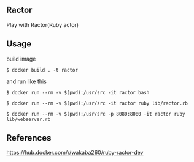 ## Ractor

Play with Ractor(Ruby actor)

## Usage

build image

```
$ docker build . -t ractor
```

and run like this

```
$ docker run --rm -v $(pwd):/usr/src -it ractor bash
```

```
$ docker run --rm -v $(pwd):/usr/src -it ractor ruby lib/ractor.rb
```

```
$ docker run --rm -v $(pwd):/usr/src -p 8080:8080 -it ractor ruby lib/webserver.rb
```

## References

https://hub.docker.com/r/wakaba260/ruby-ractor-dev
